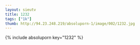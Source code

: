 ```yaml
--- 
layout: sieutv
title: 1232
tags: ["1k"]
thumb: http://94.23.248.219/absoluporn-1/image/002/1232.jpg
---
```

{% include absoluporn key="1232" %} 

